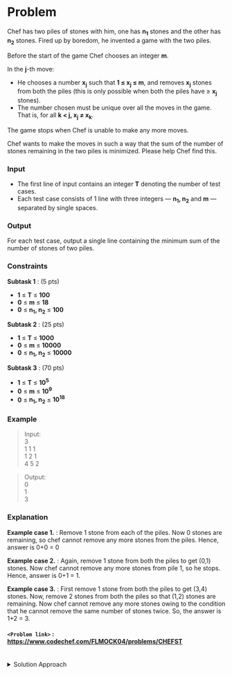 # Problem
Chef has two piles of stones with him, one has **n<sub>1</sub>** stones and the other has **n<sub>2</sub>** stones. Fired up by boredom, he invented a game with the two piles.

Before the start of the game Chef chooses an integer **m**.

In the **j**\-th move:

*   He chooses a number **x<sub>j</sub>** such that **1 ≤ x<sub>j</sub> ≤ m**, and removes **x<sub>j</sub>** stones from both the piles (this is only possible when both the piles have ≥ **x<sub>j</sub>** stones).
*   The number chosen must be unique over all the moves in the game. That is, for all **k < j, x<sub>j</sub> ≠ x<sub>k</sub>**.

  
The game stops when Chef is unable to make any more moves.

Chef wants to make the moves in such a way that the sum of the number of stones remaining in the two piles is minimized. Please help Chef find this.

### Input
*   The first line of input contains an integer **T** denoting the number of test cases.
*   Each test case consists of 1 line with three integers — **n<sub>1</sub>, n<sub>2</sub>** and **m** — separated by single spaces.

### Output
For each test case, output a single line containing the minimum sum of the number of stones of two piles.

### Constraints
**Subtask 1** : (5 pts)

*   **1** ≤ **T** ≤ **100**
*   **0** ≤ **m** ≤ **18**
*   **0** ≤ **n<sub>1</sub>, n<sub>2</sub>** ≤ **100**

**Subtask 2** : (25 pts)

*   **1** ≤ **T** ≤ **1000**
*   **0** ≤ **m** ≤ **10000**
*   **0** ≤ **n<sub>1</sub>, n<sub>2</sub>** ≤ **10000**

**Subtask 3** : (70 pts)

*   **1** ≤ **T** ≤ **10<sup>5</sup>**
*   **0** ≤ **m** ≤ **10<sup>9</sup>**
*   **0** ≤ **n<sub>1</sub>, n<sub>2</sub>** ≤ **10<sup>18</sup>**

### Example
>Input:<br/>
3<br/>
1 1 1<br/>
1 2 1<br/>
4 5 2<br/>

>Output:<br/>
0<br/>
1<br/>
3<br/>

### Explanation
**Example case 1.** : Remove 1 stone from each of the piles. Now 0 stones are remaining, so chef cannot remove any more stones from the piles. Hence, answer is 0+0 = 0

**Example case 2.** : Again, remove 1 stone from both the piles to get (0,1) stones. Now chef cannot remove any more stones from pile 1, so he stops. Hence, answer is 0+1 = 1.

**Example case 3.** : First remove 1 stone from both the piles to get (3,4) stones. Now, remove 2 stones from both the piles so that (1,2) stones are remaining. Now chef cannot remove any more stones owing to the condition that he cannot remove the same number of stones twice. So, the answer is 1+2 = 3.

#### `<Problem link>` : <https://www.codechef.com/FLMOCK04/problems/CHEFST>
<br/>
<details>
  <summary>Solution Approach</summary>
  
  ######
  
  The maximum number of stones we can remove from both the piles is limited by **min(n1, n2)**. If m is greater than min(n1, n2) then we can make min(n1, n2) = 0 by removing all the stones and the answer would be `diff = max(n1, n2) - min(n1, n2)`.
  
  If m is less than min(n1, n2) then the maximum number of stones we can remove is sum of all the numbers upto m as we can remove only unique number of stones each time. The sum of all the numbers upto m is given by `som = (m * (m+1))/2`.
  
  If som is greater than min(n1, n2) then again we can always make min(n1, n2) = 0 by removing `som - min(n1, n2)` stones from both the piles and hence the answer would be diff.
  
  If som is less than min(n1, n2) then `min(n1, n2) - som` stones wil be left extra in each of the piles other than diff. Hence the answer would be `2*(min(n1, n2) - som) + diff`.
  
  ### References
  
  >https://discuss.codechef.com/questions/77629/chefst-editorial<br/>
  
</details>
